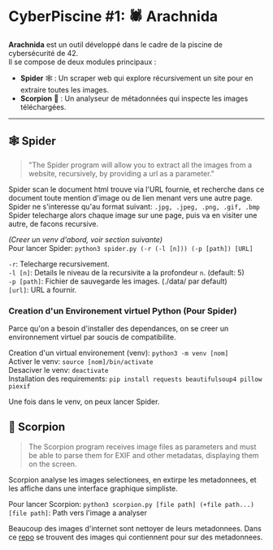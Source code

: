 # CyberPiscine #1: 🕷️ Arachnida

**Arachnida** est un outil développé dans le cadre de la piscine de cybersécurité de 42.  
Il se compose de deux modules principaux :

- **Spider** 🕸️ : Un scraper web qui explore récursivement un site pour en extraire toutes les images.
- **Scorpion** 🦂 : Un analyseur de métadonnées qui inspecte les images téléchargées.
---


## 🕸️ Spider
> "The Spider program will allow you to extract all the images from a website, recursively, by providing a url as a parameter."

Spider scan le document html trouve via l'URL fournie, et recherche dans ce document toute mention d'image ou de lien menant vers une autre page. Spider ne s'interesse qu'au format suivant: `.jpg, .jpeg, .png, .gif, .bmp`
Spider telecharge alors chaque image sur une page, puis va en visiter une autre, de facons recursive.

*(Creer un venv d'abord, voir section suivante)* <br>
Pour lancer Spider: `python3 spider.py (-r (-l [n])) (-p [path]) [URL]`<br>

`-r`: Telecharge recursivement.<br>
`-l [n]`: Details le niveau de la recursivite a la profondeur `n`. (default: 5)<br>
`-p [path]`: Fichier de sauvegarde les images. (./data/ par default)<br>
`[url]`: URL a fournir.

### Creation d'un Environement virtuel Python (Pour Spider)
Parce qu'on a besoin d'installer des dependances, on se creer un environnement virtuel par soucis de compatibilite.

Creation d'un virtual environement (venv): `python3 -m venv [nom]`<br>
Activer le venv:  `source [nom]/bin/activate`<br>
Desaciver le venv: `deactivate`<br>
Installation des requirements: `pip install requests beautifulsoup4 pillow piexif `

Une fois dans le venv, on peux lancer Spider.


## 🦂 Scorpion
> The Scorpion program receives image files as parameters and must be able to parse them for EXIF and other metadatas, displaying them on the screen.

Scorpion analyse les images selectionees, en extirpe les metadonnees, et les affiche dans une interface graphique simpliste.

Pour lancer Scorpion: `python3 scorpion.py [file path] (+file path...)`
`[file path]`: Path vers l'image a analyser

Beaucoup des images d'internet sont nettoyer de leurs metadonnees.
Dans ce [repo](https://github.com/ianare/exif-samples/tree/master/jpg) se trouvent des images qui contiennent pour sur des metadonnees.
